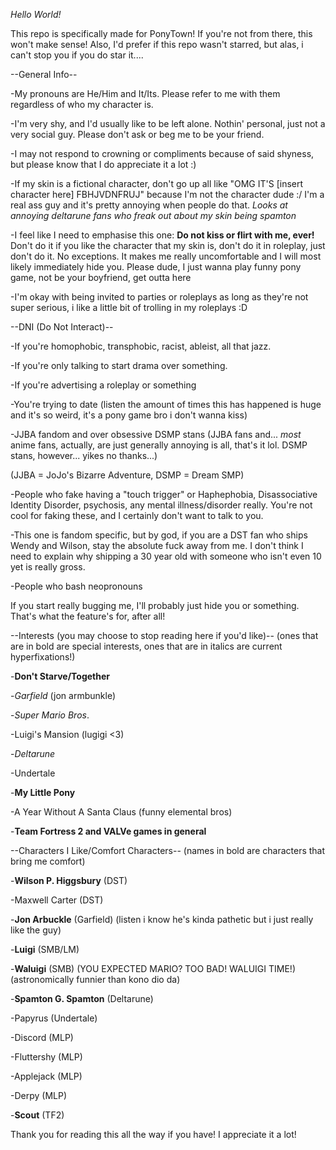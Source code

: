 *Hello World!*

This repo is specifically made for PonyTown! If you're not from there, this won't make sense! Also, I'd prefer if this repo wasn't starred, but alas, i can't stop you if you do star it....


--General Info--

-My pronouns are He/Him and It/Its. Please refer to me with them regardless of who my character is.

-I'm very shy, and I'd usually like to be left alone. Nothin' personal, just not a very social guy. Please don't ask or beg me to be your friend.

-I may not respond to crowning or compliments because of said shyness, but please know that I do appreciate it a lot :)

-If my skin is a fictional character, don't go up all like "OMG IT'S [insert character here] FBHJVDNFRUJ" because I'm not the character dude :/ I'm a real ass guy and it's pretty annoying when people do that. *Looks at annoying deltarune fans who freak out about my skin being spamton*

-I feel like I need to emphasise this one: **Do not kiss or flirt with me, ever!** Don't do it if you like the character that my skin is, don't do it in roleplay, just don't do it. No exceptions. It makes me really uncomfortable and I will most likely immediately hide you. Please dude, I just wanna play funny pony game, not be your boyfriend, get outta here

-I'm okay with being invited to parties or roleplays as long as they're not super serious, i like a little bit of trolling in my roleplays :D


--DNI (Do Not Interact)--

-If you're homophobic, transphobic, racist, ableist, all that jazz.

-If you're only talking to start drama over something.

-If you're advertising a roleplay or something

-You're trying to date (listen the amount of times this has happened is huge and it's so weird, it's a pony game bro i don't wanna kiss)

-JJBA fandom and over obsessive DSMP stans (JJBA fans and... *most* anime fans, actually, are just generally annoying is all, that's it lol. DSMP stans, however... yikes no thanks...)

(JJBA = JoJo's Bizarre Adventure, DSMP = Dream SMP)

-People who fake having a "touch trigger" or Haphephobia, Disassociative Identity Disorder, psychosis, any mental illness/disorder really. You're not cool for faking these, and I certainly don't want to talk to you.

-This one is fandom specific, but by god, if you are a DST fan who ships Wendy and Wilson, stay the absolute fuck away from me. I don't think I need to explain why shipping a 30 year old with someone who isn't even 10 yet is really gross.

-People who bash neopronouns


If you start really bugging me, I'll probably just hide you or something. That's what the feature's for, after all!


--Interests (you may choose to stop reading here if you'd like)--
(ones that are in bold are special interests, ones that are in italics are current hyperfixations!)

-**Don't Starve/Together**

-*Garfield* (jon armbunkle)

-*Super Mario Bros*.

-Luigi's Mansion (lugigi <3)

-*Deltarune*

-Undertale

-**My Little Pony**

-A Year Without A Santa Claus (funny elemental bros)

-**Team Fortress 2 and VALVe games in general**


--Characters I Like/Comfort Characters--
(names in bold are characters that bring me comfort)

-**Wilson P. Higgsbury** (DST)

-Maxwell Carter (DST)

-**Jon Arbuckle** (Garfield) (listen i know he's kinda pathetic but i just really like the guy)

-**Luigi** (SMB/LM)

-**Waluigi** (SMB) (YOU EXPECTED MARIO? TOO BAD! WALUIGI TIME!) (astronomically funnier than kono dio da)

-**Spamton G. Spamton** (Deltarune)

-Papyrus (Undertale)

-Discord (MLP)

-Fluttershy (MLP)

-Applejack (MLP)

-Derpy (MLP)

-**Scout** (TF2)


Thank you for reading this all the way if you have! I appreciate it a lot!

